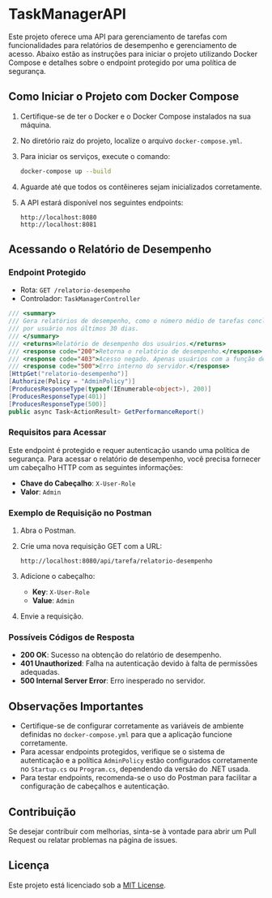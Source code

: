 # TaskManagerAPI

Este projeto oferece uma API para gerenciamento de tarefas com funcionalidades para relatórios de desempenho e gerenciamento de acesso. Abaixo estão as instruções para iniciar o projeto utilizando Docker Compose e detalhes sobre o endpoint protegido por uma política de segurança.

## Como Iniciar o Projeto com Docker Compose

1. Certifique-se de ter o Docker e o Docker Compose instalados na sua máquina.
2. No diretório raiz do projeto, localize o arquivo `docker-compose.yml`.
3. Para iniciar os serviços, execute o comando:

   ```bash
   docker-compose up --build
   ```

4. Aguarde até que todos os contêineres sejam inicializados corretamente.
5. A API estará disponível nos seguintes endpoints:

   ```
   http://localhost:8080
   http://localhost:8081
   ```

## Acessando o Relatório de Desempenho

### Endpoint Protegido

- Rota: `GET /relatorio-desempenho`
- Controlador: `TaskManagerController`

```csharp
/// <summary>
/// Gera relatórios de desempenho, como o número médio de tarefas concluídas
/// por usuário nos últimos 30 dias.
/// </summary>
/// <returns>Relatório de desempenho dos usuários.</returns>
/// <response code="200">Retorna o relatório de desempenho.</response>
/// <response code="403">Acesso negado. Apenas usuários com a função de "gerente" podem acessar este endpoint.</response>
/// <response code="500">Erro interno do servidor.</response>
[HttpGet("relatorio-desempenho")]
[Authorize(Policy = "AdminPolicy")]
[ProducesResponseType(typeof(IEnumerable<object>), 200)]
[ProducesResponseType(401)]
[ProducesResponseType(500)]
public async Task<ActionResult> GetPerformanceReport()
```

### Requisitos para Acessar

Este endpoint é protegido e requer autenticação usando uma política de segurança. Para acessar o relatório de desempenho, você precisa fornecer um cabeçalho HTTP com as seguintes informações:

- **Chave do Cabeçalho**: `X-User-Role`
- **Valor**: `Admin`

### Exemplo de Requisição no Postman

1. Abra o Postman.
2. Crie uma nova requisição GET com a URL:

   ```
   http://localhost:8080/api/tarefa/relatorio-desempenho
   ```

3. Adicione o cabeçalho:

   - **Key**: `X-User-Role`
   - **Value**: `Admin`

4. Envie a requisição.

### Possíveis Códigos de Resposta

- **200 OK**: Sucesso na obtenção do relatório de desempenho.
- **401 Unauthorized**: Falha na autenticação devido à falta de permissões adequadas.
- **500 Internal Server Error**: Erro inesperado no servidor.

## Observações Importantes

- Certifique-se de configurar corretamente as variáveis de ambiente definidas no `docker-compose.yml` para que a aplicação funcione corretamente.
- Para acessar endpoints protegidos, verifique se o sistema de autenticação e a política `AdminPolicy` estão configurados corretamente no `Startup.cs` ou `Program.cs`, dependendo da versão do .NET usada.
- Para testar endpoints, recomenda-se o uso do Postman para facilitar a configuração de cabeçalhos e autenticação.

## Contribuição

Se desejar contribuir com melhorias, sinta-se à vontade para abrir um Pull Request ou relatar problemas na página de issues.

## Licença

Este projeto está licenciado sob a [MIT License](LICENSE).

